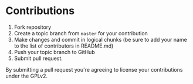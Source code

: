 # Contributions

1. Fork repository
1. Create a topic branch from `master` for your contribution
1. Make changes and commit in logical chunks (be sure to add your name to the list of contributors in README.md)
1. Push your topic branch to GitHub
1. Submit pull request.

By submitting a pull request you're agreeing to license your contributions under the GPLv2.
